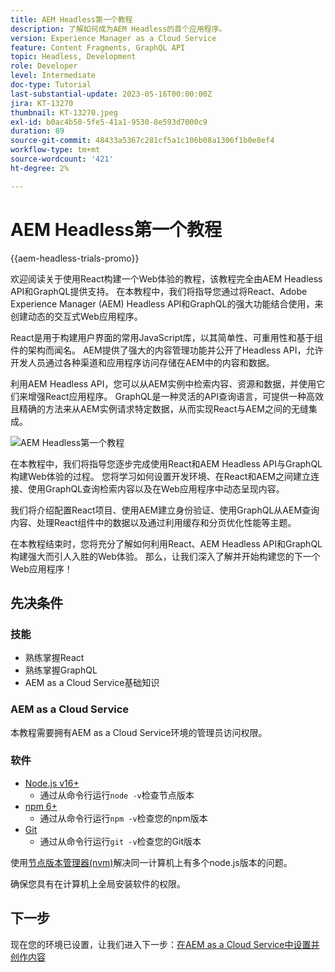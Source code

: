 ```yaml
---
title: AEM Headless第一个教程
description: 了解如何成为AEM Headless的首个应用程序。
version: Experience Manager as a Cloud Service
feature: Content Fragments, GraphQL API
topic: Headless, Development
role: Developer
level: Intermediate
doc-type: Tutorial
last-substantial-update: 2023-05-16T00:00:00Z
jira: KT-13270
thumbnail: KT-13270.jpeg
exl-id: b0ac4b50-5fe5-41a1-9530-8e593d7000c9
duration: 89
source-git-commit: 48433a5367c281cf5a1c106b08a1306f1b0e8ef4
workflow-type: tm+mt
source-wordcount: '421'
ht-degree: 2%

---
```


# AEM Headless第一个教程

{{aem-headless-trials-promo}}

欢迎阅读关于使用React构建一个Web体验的教程，该教程完全由AEM Headless API和GraphQL提供支持。 在本教程中，我们将指导您通过将React、Adobe Experience Manager (AEM) Headless API和GraphQL的强大功能结合使用，来创建动态的交互式Web应用程序。

React是用于构建用户界面的常用JavaScript库，以其简单性、可重用性和基于组件的架构而闻名。 AEM提供了强大的内容管理功能并公开了Headless API，允许开发人员通过各种渠道和应用程序访问存储在AEM中的内容和数据。

利用AEM Headless API，您可以从AEM实例中检索内容、资源和数据，并使用它们来增强React应用程序。 GraphQL是一种灵活的API查询语言，可提供一种高效且精确的方法来从AEM实例请求特定数据，从而实现React与AEM之间的无缝集成。

![AEM Headless第一个教程](./assets/overview/overview.png)

在本教程中，我们将指导您逐步完成使用React和AEM Headless API与GraphQL构建Web体验的过程。 您将学习如何设置开发环境、在React和AEM之间建立连接、使用GraphQL查询检索内容以及在Web应用程序中动态呈现内容。

我们将介绍配置React项目、使用AEM建立身份验证、使用GraphQL从AEM查询内容、处理React组件中的数据以及通过利用缓存和分页优化性能等主题。

在本教程结束时，您将充分了解如何利用React、AEM Headless API和GraphQL构建强大而引人入胜的Web体验。 那么，让我们深入了解并开始构建您的下一个Web应用程序！

## 先决条件

### 技能

+ 熟练掌握React
+ 熟练掌握GraphQL
+ AEM as a Cloud Service基础知识

### AEM as a Cloud Service

本教程需要拥有AEM as a Cloud Service环境的管理员访问权限。

### 软件

+ [Node.js v16+](https://nodejs.org/en/)
   + 通过从命令行运行`node -v`检查节点版本
+ [npm 6+](https://www.npmjs.com/)
   + 通过从命令行运行`npm -v`检查您的npm版本
+ [Git](https://git-scm.com/)
   + 通过从命令行运行`git -v`检查您的Git版本

使用[节点版本管理器(nvm)](https://github.com/nvm-sh/nvm)解决同一计算机上有多个node.js版本的问题。

确保您具有在计算机上全局安装软件的权限。

## 下一步

现在您的环境已设置，让我们进入下一步：[在AEM as a Cloud Service中设置并创作内容](./1-content-modeling.md)
